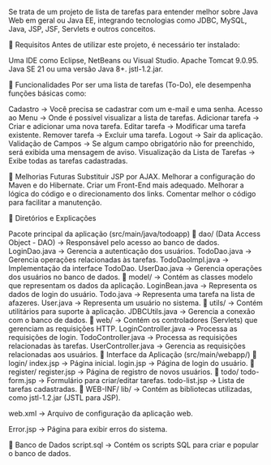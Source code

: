 Se trata de um projeto de lista de tarefas para entender melhor sobre Java Web em geral ou Java EE, integrando tecnologias como JDBC, MySQL, Java, JSP, JSF, Servlets e outros conceitos.

📌 Requisitos
Antes de utilizar este projeto, é necessário ter instalado:

Uma IDE como Eclipse, NetBeans ou Visual Studio.
Apache Tomcat 9.0.95.
Java SE 21 ou uma versão Java 8+.
jstl-1.2.jar.

📌 Funcionalidades
Por ser uma lista de tarefas (To-Do), ele desempenha funções básicas como:

Cadastro → Você precisa se cadastrar com um e-mail e uma senha.
Acesso ao Menu → Onde é possível visualizar a lista de tarefas.
Adicionar tarefa → Criar e adicionar uma nova tarefa.
Editar tarefa → Modificar uma tarefa existente.
Remover tarefa → Excluir uma tarefa.
Logout → Sair da aplicação.
Validação de Campos → Se algum campo obrigatório não for preenchido, será exibida uma mensagem de aviso.
Visualização da Lista de Tarefas → Exibe todas as tarefas cadastradas.

📌 Melhorias Futuras
Substituir JSP por AJAX.
Melhorar a configuração do Maven e do Hibernate.
Criar um Front-End mais adequado.
Melhorar a lógica do código e o direcionamento dos links.
Comentar melhor o código para facilitar a manutenção.

📂 Diretórios e Explicações

Pacote principal da aplicação (src/main/java/todoapp)
📂 dao/ (Data Access Object - DAO) → Responsável pelo acesso ao banco de dados.
LoginDao.java → Gerencia a autenticação dos usuários.
TodoDao.java → Gerencia operações relacionadas às tarefas.
TodoDaoImpl.java → Implementação da interface TodoDao.
UserDao.java → Gerencia operações dos usuários no banco de dados.
📂 model/ → Contém as classes modelo que representam os dados da aplicação.
LoginBean.java → Representa os dados de login do usuário.
Todo.java → Representa uma tarefa na lista de afazeres.
User.java → Representa um usuário no sistema.
📂 utils/ → Contém utilitários para suporte à aplicação.
JDBCUtils.java → Gerencia a conexão com o banco de dados.
📂 web/ → Contém os controladores (Servlets) que gerenciam as requisições HTTP.
LoginController.java → Processa as requisições de login.
TodoController.java → Processa as requisições relacionadas às tarefas.
UserController.java → Gerencia as requisições relacionadas aos usuários.
📂 Interface da Aplicação (src/main/webapp/)
📂 login/
index.jsp → Página inicial.
login.jsp → Página de login do usuário.
📂 register/
register.jsp → Página de registro de novos usuários.
📂 todo/
todo-form.jsp → Formulário para criar/editar tarefas.
todo-list.jsp → Lista de tarefas cadastradas.
📂 WEB-INF/
lib/ → Contém as bibliotecas utilizadas, como jstl-1.2.jar (JSTL para JSP).

web.xml → Arquivo de configuração da aplicação web.

Error.jsp → Página para exibir erros do sistema.

📄 Banco de Dados
script.sql → Contém os scripts SQL para criar e popular o banco de dados.
